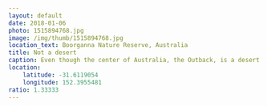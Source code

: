 ```yaml
---
layout: default
date: 2018-01-06
photo: 1515894768.jpg
image: /img/thumb/1515894768.jpg
location_text: Boorganna Nature Reserve, Australia
title: Not a desert
caption: Even though the center of Australia, the Outback, is a desert the coastal shore is very green and diverse. Some areas are even considered as rain forests!
location:
    latitude: -31.6119054
    longitude: 152.3955481
ratio: 1.33333
---
```


